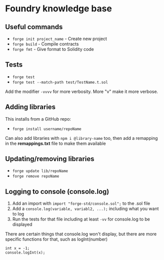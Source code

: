 # Foundry knowledge base

## Useful commands

- `forge init project_name` - Create new project
- `forge build` - Compile contracts
- `forge fmt` - Give format to Solidity code

## Tests

- `forge test`
- `forge test --match-path test/TestName.t.sol`

Add the modifier `-vvvv` for more verbosity. More "v" make it more verbose.

## Adding libraries

This installs from a GitHub repo:

- `forge install username/repoName`

Can also add libraries with `npm i @library-name` too, then add a remapping in the **remappings.txt** file to make them available

## Updating/removing libraries

- `forge update lib/repoName`
- `forge remove repoName`

## Logging to console (console.log)

1. Add an import with `import "forge-std/console.sol";` to the .sol file
2. Add a `console.log(variable, variabl2, ...);` including what you want to log
3. Run the tests for that file including at least `-vv` for console.log to be displayed

There are certain things that console.log won't display, but there are more specific functions for that, such as logInt(number)

```code
int x = -1;
console.logInt(x);
```
